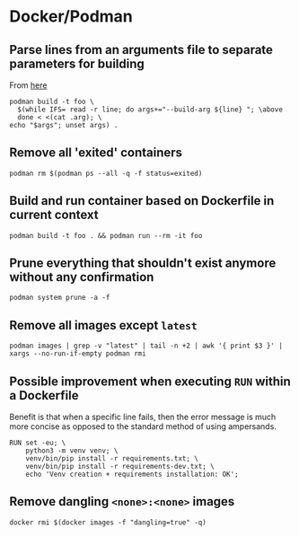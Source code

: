# Docker/Podman

## Parse lines from an arguments file to separate parameters for building

From [here](https://ilhicas.com/2018/11/03/docker-build-with-build-arg-wit-multiple-arguments.html)

```shell
podman build -t foo \
  $(while IFS= read -r line; do args+="--build-arg ${line} "; \above
  done < <(cat .arg); \
echo "$args"; unset args) .
```

## Remove all 'exited' containers

```shell
podman rm $(podman ps --all -q -f status=exited)
```

## Build and run container based on Dockerfile in current context

```shell
podman build -t foo . && podman run --rm -it foo
```

## Prune everything that shouldn't exist anymore without any confirmation

```shell
podman system prune -a -f
```

## Remove all images except `latest`

```shell
podman images | grep -v "latest" | tail -n +2 | awk '{ print $3 }' | xargs --no-run-if-empty podman rmi
```

## Possible improvement when executing `RUN` within a Dockerfile

Benefit is that when a specific line fails, then the error message is much more concise as opposed to the standard method of using ampersands.

```text
RUN set -eu; \
    python3 -m venv venv; \
    venv/bin/pip install -r requirements.txt; \
    venv/bin/pip install -r requirements-dev.txt; \
    echo 'Venv creation + requirements installation: OK';
```

## Remove dangling `<none>:<none>` images

```shell
docker rmi $(docker images -f "dangling=true" -q)
```

